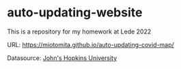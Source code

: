 # auto-updating-website

This is a repository for my homework at Lede 2022

URL:
https://miotomita.github.io/auto-updating-covid-map/
 
Datasource:
 [John's Hopkins University](https://coronavirus.jhu.edu/map.html)

 

 
